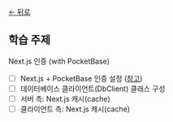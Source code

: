 [← 뒤로](../README.md)

## 학습 주제

Next.js 인증 (with PocketBase)

- [ ] Next.js + PocketBase 인증 설정 ([참고](https://blog.mahad.dev/setting-up-nextjs-and-pocketbase-for-authentication))
- [ ] 데이터베이스 클라이언트(DbClient) 클래스 구성
- [ ] 서버 측: Next.js 캐시(cache)
- [ ] 클라이언트 측: Next.js 캐시(cache)